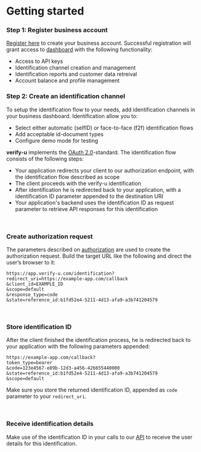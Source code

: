 # Getting started

### Step 1: Register business account <a name="register-account"></a>

[Register here](https://app.verify-u.com/auth/register) to create 
your business account. Successful registration will grant access
to [dashboard](https://app.verify-u.com/auth/register) with the following functionality:
 
 - Access to API keys
 - Identification channel creation and management
 - Identification reports and customer data retreival
 - Account balance and profile management

### Step 2: Create an identification channel <a name="api-keys"></a>

To setup the identification flow to your needs, add identification channels in your business dashboard. Identification allow you to:
 - Select either automatic (selfID) or face-to-face (f2f) identification flows
 - Add acceptable id-document types
 - Configure demo mode for testing

**verify-u** implements the [OAuth 2.0](https://oauth.net/2/)-standard. The identification flow consists of the following steps:

- Your application redirects your client to our authorization endpoint, with the identification flow described as scope
- The client proceeds with the verify-u identification
- After identification he is redirected back to your application, with a identification ID parameter appended to the destination URI
- Your application's backend uses the identification ID as request parameter to retrieve API responses for this identification

<br >

### Create authorization request <a name="create-authorization-request"></a>

The parameters described on [authorization](authorization) are used to create the authorization request.
Build the target URL like the following and direct the user’s browser to it:

```
https://app.verify-u.com/identification?
redirect_uri=https://example-app.com/callback
&client_id=EXAMPLE_ID
&scope=default
&response_type=code
&state=reference_id:b1fd52e4-5211-4d13-afa9-a3b741204579
```

<br >


### Store identification ID <a name="store-identification-id"></a>

After the client finished the identification process, he is redirected back to your application with the following parameters appended:

```
https://example-app.com/callback?
token_type=bearer
&code=123e4567-e89b-12d3-a456-426655440000
&state=reference_id:b1fd52e4-5211-4d13-afa9-a3b741204579
&scope=default
```

Make sure you store the returned identification ID, appended as `code` parameter to your `redirect_uri`.

<br >


### Receive identification details <a name="receive-identification-details"></a>

Make use of the identification ID in your calls to our [API](api-introduction) to receive the user details for this identification.
